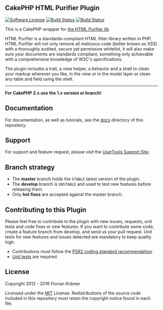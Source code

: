 CakePHP HTML Purifier Plugin
----------------------------

[![Software License](https://img.shields.io/badge/license-MIT-brightgreen.svg?style=flat-square)](LICENSE.txt)
[![Build Status](https://img.shields.io/travis/burzum/cakephp-html-purifier/master.svg?style=flat-square)](https://travis-ci.org/burzum/cakephp-html-purifier)
[![Build Status](https://img.shields.io/coveralls/burzum/cakephp-html-purifier/master.svg?style=flat-square)](https://coveralls.io/r/burzum/cakephp-html-purifier)

This is a CakePHP wrapper for [the HTML Purifier lib](http://htmlpurifier.org/).

HTML Purifier is a standards-compliant HTML filter library written in PHP. HTML Purifier will not only remove all malicious code (better known as XSS) with a thoroughly audited, secure yet permissive whitelist, it will also make sure your documents are standards compliant, something only achievable with a comprehensive knowledge of W3C's specifications.

The plugin includes a trait, a view helper, a behavior and a shell to clean your markup wherever you like, in the view or in the model layer or clean any table and field using the shell.

---

**For CakePHP 2.x use the 1.x version or branch!**

Documentation
-------------

For documentation, as well as tutorials, see the [docs](docs/Home.md) directory of this repository.

Support
-------

For support and feature request, please visit the [UserTools Support Site](https://github.com/burzum/cakephp-user-tools/issues).

Branch strategy
-------------

* The **master** branch holds the `STABLE` latest version of the plugin.
* The **develop** branch is `UNSTABLE` and used to test new features before releasing them.
* Only **hot fixes** are accepted against the master branch.

Contributing to this Plugin
---------------------------

Please feel free to contribute to the plugin with new issues, requests, unit tests and code fixes or new features. If you want to contribute some code, create a feature branch from develop, and send us your pull request. Unit tests for new features and issues detected are mandatory to keep quality high.

* Contributions must follow the [PSR2 coding standard recommendation](https://github.com/php-fig-rectified/fig-rectified-standards).
* [Unit tests](http://book.cakephp.org/3.0/en/development/testing.html) are required.

License
-------

Copyright 2012 - 2016 Florian Krämer

Licensed under the [MIT](http://www.opensource.org/licenses/mit-license.php) License. Redistributions of the source code included in this repository must retain the copyright notice found in each file.
